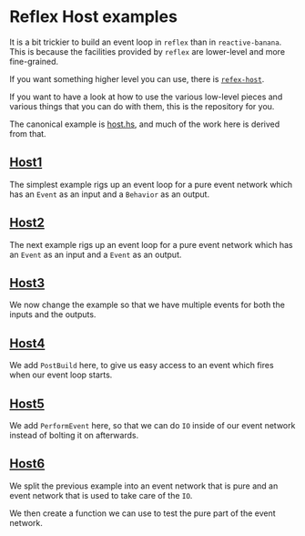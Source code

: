 
# Reflex Host examples

It is a bit trickier to build an event loop in `reflex` than in `reactive-banana`.
This is because the facilities provided by `reflex` are lower-level and more fine-grained.

If you want something higher level you can use, there is [`refex-host`](https://github.com/bennofs/reflex-host).

If you want to have a look at how to use the various low-level pieces and various things that you can do with them, this is the repository for you.

The canonical example is [host.hs](https://github.com/reflex-frp/reflex-platform/blob/develop/examples/host.hs), and much of the work here is derived from that.

## [Host1](./src/Host1.hs)

The simplest example rigs up an event loop for a pure event network which has an `Event` as an input and a `Behavior` as an output.

## [Host2](./src/Host2.hs)

The next example rigs up an event loop for a pure event network which has an `Event` as an input and a `Event` as an output.

## [Host3](./src/Host3.hs)

We now change the example so that we have multiple events for both the inputs and the outputs. 

## [Host4](./src/Host4.hs)

We add `PostBuild` here, to give us easy access to an event which fires when our event loop starts.

## [Host5](./src/Host5.hs)

We add `PerformEvent` here, so that we can do `IO` inside of our event network instead of bolting it on afterwards.

## [Host6](./src/Host6.hs)

We split the previous example into an event network that is pure and an event network that is used to take care of the `IO`.

We then create a function we can use to test the pure part of the event network.

